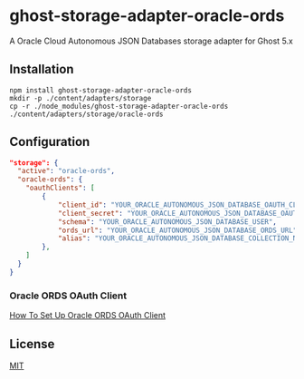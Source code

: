 # ghost-storage-adapter-oracle-ords

A Oracle Cloud Autonomous JSON Databases storage adapter for Ghost 5.x

## Installation

```shell
npm install ghost-storage-adapter-oracle-ords
mkdir -p ./content/adapters/storage
cp -r ./node_modules/ghost-storage-adapter-oracle-ords ./content/adapters/storage/oracle-ords
```

## Configuration

```json
"storage": {
  "active": "oracle-ords",
  "oracle-ords": {
    "oauthClients": [
        {
            "client_id": "YOUR_ORACLE_AUTONOMOUS_JSON_DATABASE_OAUTH_CLIENT_ID",
            "client_secret": "YOUR_ORACLE_AUTONOMOUS_JSON_DATABASE_OAUTH_CLIENT_SECRET",
            "schema": "YOUR_ORACLE_AUTONOMOUS_JSON_DATABASE_USER",
            "ords_url": "YOUR_ORACLE_AUTONOMOUS_JSON_DATABASE_ORDS_URL",
            "alias": "YOUR_ORACLE_AUTONOMOUS_JSON_DATABASE_COLLECTION_NAME"
        },
    ]
  }
}
```
### Oracle ORDS OAuth Client

[How To Set Up Oracle ORDS OAuth Client](https://lengerrong.blogspot.com/2023/01/how-to-setup-oauth-clients-to-connect.html)

## License

[MIT](./LICENSE)